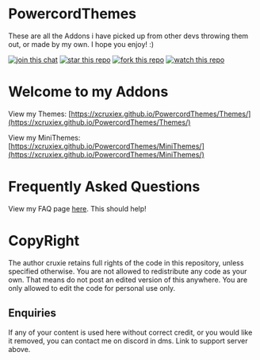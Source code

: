 <h1>PowercordThemes</h1>

These are all the Addons i have picked up from other devs throwing them out, or made by my own.
I hope you enjoy! :)

<!-- {{ string_with_newlines | newline_to_br }} -->

<a href="http://discord.com/invite/Tzm2paq"><img src="https://img.shields.io/discord/727643522081226752?color=738ad6&label=Discord%20Server&logo=Discord&style=for-the-badge" alt="join this chat"></a>
<a href="https://github.com/xcruxiex/PowercordThemes"><img src="https://img.shields.io/github/stars/xcruxiex/PowercordThemes?color=%237489d1&label=Stars&style=for-the-badge" alt="star this repo"></a>
<a href="https://github.com/xcruxiex/PowercordThemes/fork"><img src="https://img.shields.io/github/forks/xcruxiex/PowercordThemes?color=%237186ce&label=Forks&style=for-the-badge" alt="fork this repo"></a>
<a href="https://github.com/xcruxiex/PowercordThemes/watchers"><img src="https://img.shields.io/github/watchers/xcruxiex/PowercordThemes?color=7488cd&label=Watchers&style=for-the-badge" alt="watch this repo"></a>

<!-- {{ string_with_newlines | newline_to_br }} -->

# Welcome to my Addons 
View my Themes: [https://xcruxiex.github.io/PowercordThemes/Themes/](https://xcruxiex.github.io/PowercordThemes/Themes/)

View my MiniThemes: [https://xcruxiex.github.io/PowercordThemes/MiniThemes/](https://xcruxiex.github.io/PowercordThemes/MiniThemes/)

# Frequently Asked Questions
View my FAQ page [here](https://xcruxiex.github.io/PowercordThemes/FAQ). This should help!

# CopyRight 
The author cruxie retains full rights of the code in this repository, unless specified otherwise.
You are not allowed to redistribute any code as your own. That means do not post an edited version of this anywhere.
You are only allowed to edit the code for personal use only.

## **Enquiries**

If any of your content is used here without correct credit, or you would like it removed, you can contact me on discord in dms. Link to support server above.
